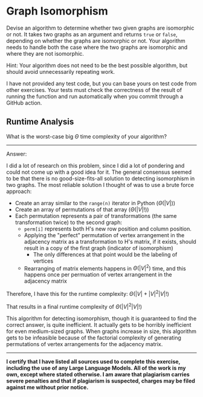 # Graph Isomorphism

Devise an algorithm to determine whether two given graphs are isomorphic or not.
It takes two graphs as an argument and returns `true` or `false`, depending on
whether the graphs are isomorphic or not. Your algorithm needs to handle both
the case where the two graphs are isomorphic and where they are not isomorphic.

Hint: Your algorithm does not need to be the best possible algorithm, but should
avoid unnecessarily repeating work.

I have not provided any test code, but you can base yours on test code from
other exercises. Your tests must check the correctness of the result of running
the function and run automatically when you commit through a GitHub action.

## Runtime Analysis

What is the worst-case big $\Theta$ time complexity of your algorithm?

---

Answer:

I did a lot of research on this problem, since I did a lot of pondering and could not come up with a good idea for it. The general consensus seemed to be that there is no good-size-fits-all solution to detecting isomorphism in two graphs. The most reliable solution I thought of was to use a brute force approach:

- Create an array similar to the `range(n)` iterator in Python ($\Theta(|V|)$)
- Create an array of permutations of that array ($\Theta(|V|!)$)
- Each permutation represents a pair of transformations (the same transformation twice) to the second graph:
  - `perm[i]` represents both H's new row position and column position.
  - Applying the "perfect" permutation of vertex arrangement in the adjacency matrix as a transformation to H's matrix, if it exists, should result in a copy of the first graph (indicator of isomorphism)
    - The only differences at that point would be the labeling of vertices
  - Rearranging of matrix elements happens in $\Theta(|V|^2)$ time, and this happens once per permuation of vertex arrangement in the adjacency matrix

Therefore, I have this for the runtime complexity: $\Theta(|V| + |V|^2|V|!)$

That results in a final runtime complexity of $\Theta(|V|^2|V|!)$

This algorithm for detecting isomorphism, though it is guaranteed to find the correct answer, is quite inefficient. It actually gets to be horribly inefficient for even medium-sized graphs. When graphs increase in size, this algorithm gets to be infeasible because of the factorial complexity of generating permutations of vertex arrangements for the adjacency matrix.

---

**I certify that I have listed all sources used to complete this exercise, including the use
of any Large Language Models. All of the work is my own, except where stated
otherwise. I am aware that plagiarism carries severe penalties and that if plagiarism is
suspected, charges may be filed against me without prior notice.**
